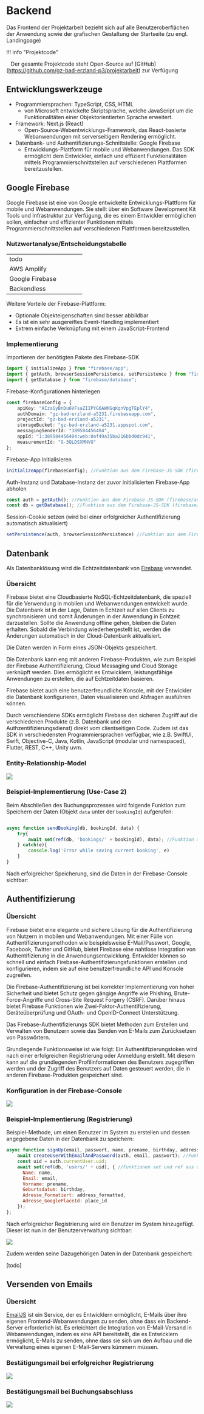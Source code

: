 # Backend

Das Frontend der Projektarbeit bezieht sich auf alle Benutzeroberflächen der Anwendung sowie der grafischen Gestaltung der Startseite (zu engl. Landingpage)

!!! info "Projektcode"

   Der gesamte Projektcode steht Open-Source auf \[GitHub\](https://github.com/gz-bad-erzland-p3/projektarbeit) zur Verfügung 

## Entwicklungswerkzeuge

*   Programmiersprachen: TypeScript, CSS, HTML
    *   von Microsoft entwickelte Skriptsprache, welche JavaScript um die Funktionalitäten einer Objektorientierten Sprache erweitert.
*   Framework: Next.js (React)
    *   Open-Source-Webentwicklungs-Framework, das React-basierte Webanwendungen mit serverseitigem Rendering ermöglicht.
*   Datenbank- und Authentifizierungs-Schnittstelle: Google Firebase
    *   Entwicklungs-Plattform für mobile und Webanwendungen. Das SDK ermöglicht dem Entwickler, einfach und effizient Funktionalitäten mittels Programmierschnittstellen auf verschiedenen Plattformen bereitzustellen.

## Google Firebase

Google Firebase ist eine von Google entwickelte Entwicklungs-Plattform für mobile und Webanwendungen. Sie stellt über ein Software Development Kit Tools und Infrastruktur zur Verfügung, die es einem Entwickler ermöglichen sollen, einfacher und effizienter Funktionen mittels Programmierschnittstellen auf verschiedenen Plattformen bereitzustellen.

### Nutzwertanalyse/Entscheidungstabelle

<table><tbody><tr><td>todo</td><td>&nbsp;</td><td>&nbsp;</td><td>&nbsp;</td></tr><tr><td>AWS Amplify</td><td>&nbsp;</td><td>&nbsp;</td><td>&nbsp;</td></tr><tr><td>Google Firebase</td><td>&nbsp;</td><td>&nbsp;</td><td>&nbsp;</td></tr><tr><td>Backendless</td><td>&nbsp;</td><td>&nbsp;</td><td>&nbsp;</td></tr></tbody></table>

Weitere Vorteile der Firebase-Plattform:

*   Optionale Objekteigenschaften sind besser abbildbar
*   Es ist ein sehr ausgereiftes Event-Handling implementiert
*   Extrem einfache Verknüpfung mit einem JavaScript-Frontend

### Implementierung

Importieren der benötigten Pakete des Firebase-SDK

```typescript
import { initializeApp } from "firebase/app";
import { getAuth, browserSessionPersistence, setPersistence } from "firebase/auth";
import { getDatabase } from "firebase/database";
```

Firebase-Konfigurationen hinterlegen

```typescript
const firebaseConfig = {
    apiKey: "AIzaSyBnDu6VFsaZIIPYG6AWNSqKqnVpgTEplY4",
    authDomain: "gz-bad-erzland-a5231.firebaseapp.com",
    projectId: "gz-bad-erzland-a5231",
    storageBucket: "gz-bad-erzland-a5231.appspot.com",
    messagingSenderId: "389584456404",
    appId: "1:389584456404:web:0af49a35ba216bbd0dc941",
    measurementId: "G-3QLDSXMNVG"
};
```

Firebase-App initialisieren

```typescript
initializeApp(firebaseConfig); //Funktion aus dem Firebase-JS-SDK (firebase/app)
```

Auth-Instanz und Database-Instanz der zuvor initialisierten Firebase-App abholen

```typescript
const auth = getAuth(); //Funktion aus dem Firebase-JS-SDK (firebase/auth)
const db = getDatabase(); //Funktion aus dem Firebase-JS-SDK (firebase/database)
```

Session-Cookie setzen (wird bei einer erfolgreicher Authentifizierung automatisch aktualisiert)

```typescript
setPersistence(auth, browserSessionPersistence) //Funktion aus dem Firebase-JS-SDK (firebase/auth)
```

## Datenbank

Als Datenbanklösung wird die Echtzeitdatenbank von [Firebase](https://www.firebase.com) verwendet.

### Übersicht

Firebase bietet eine Cloudbasierte NoSQL-Echtzeitdatenbank, die speziell für die Verwendung in mobilen und Webanwendungen entwickelt wurde. Die Datenbank ist in der Lage, Daten in Echtzeit auf allen Clients zu synchronisieren und somit Änderungen in der Anwendung in Echtzeit darzustellen. Sollte die Anwendung offline gehen, bleiben die Daten erhalten. Sobald die Verbindung wiederhergestellt ist, werden die Änderungen automatisch in der Cloud-Datenbank aktualisiert.

Die Daten werden in Form eines JSON-Objekts gespeichert.

Die Datenbank kann eng mit anderen Firebase-Produkten, wie zum Beispiel der Firebase Authentifizierung, Cloud Messaging und Cloud Storage verknüpft werden. Dies ermöglicht es Entwicklern, leistungsfähige Anwendungen zu erstellen, die auf Echtzeitdaten basieren.

Firebase bietet auch eine benutzerfreundliche Konsole, mit der Entwickler die Datenbank konfigurieren, Daten visualisieren und Abfragen ausführen können.

Durch verschiendene SDKs ermöglicht Firebase den sicheren Zugriff auf die verschiedenen Produkte (z.B. Datenbank und den Authzentifizierungsdienst) direkt vom clientseitigen Code. Zudem ist das SDK in verschiedensten Programmiersprachen verfügbar, wie z.B. SwiftUI, Swift, Objective-C, Java, Kotlin, JavaScript (modular und namespaced), Flutter, REST, C++, Unity uvm.

### Entity-Relationship-Model

![](https://user-images.githubusercontent.com/71382635/222356133-a7ff71ba-c460-4b63-80a6-980b45456c2f.png)

### Beispiel-Implementierung (Use-Case 2)

Beim Abschließen des Buchungsprozesses wird folgende Funktion zum Speichern der Daten (Objekt `data` unter der `bookingId`) aufgerufen:

```typescript

async function sendBooking(db, bookingId, data) {
    try{
        await set(ref(db, 'bookings/' + bookingId), data); //Funktion aus dem Firebase-JS-SDK (firebase/util)
    } catch(e){
        console.log('Error while saving current booking', e)
    }    
}
```

Nach erfolgreicher Speicherung, sind die Daten in der Firebase-Console sichtbar:

## Authentifizierung

### Übersicht

Firebase bietet eine elegante und sichere Lösung für die Authentifizierung von Nutzern in mobilen und Webanwendungen. Mit einer Fülle von Authentifizierungsmethoden wie beispielsweise E-Mail/Passwort, Google, Facebook, Twitter und GitHub, bietet Firebase eine nahtlose Integration von Authentifizierung in die Anwendungsentwicklung. Entwickler können so schnell und einfach Firebase-Authentifizierungsfunktionen erstellen und konfigurieren, indem sie auf eine benutzerfreundliche API und Konsole zugreifen.

Die Firebase-Authentifizierung ist bei korrekter Implementierung von hoher Sicherheit und bietet Schutz gegen gängige Angriffe wie Phishing, Brute-Force-Angriffe und Cross-Site Request Forgery (CSRF). Darüber hinaus bietet Firebase Funktionen wie Zwei-Faktor-Authentifizierung, Geräteüberprüfung und OAuth- und OpenID-Connect Unterstützung.

Das Firebase-Authentifizierungs SDK bietet Methoden zum Erstellen und Verwalten von Benutzern sowie das Senden von E-Mails zum Zurücksetzen von Passwörtern.

Grundlegende Funktionsweise ist wie folgt: Ein Authentifizierungstoken wird nach einer erfolgreichen Registrierung oder Anmeldung erstellt. Mit diesem kann auf die grundlegenden Profilinformationen des Benutzers zugegriffen werden und der Zugriff des Benutzers auf Daten gesteuert werden, die in anderen Firebase-Produkten gespeichert sind.

### Konfiguration in der Firebase-Console

![](https://user-images.githubusercontent.com/71382635/222352471-a1e8d792-5b90-4873-8817-dbfbe67e9a7c.png)

### Beispiel-Implementierung (Registrierung)

Beispiel-Methode, um einen Benutzer im System zu erstellen und dessen angegebene Daten in der Datenbank zu speichern:

```javascript
async function signUp(email, passwort, name, prename, birthday, address_formatted, place_id) {
    await createUserWithEmailAndPassword(auth, email, passwort); //Funktion aus dem Firebase-JS-SDK (firebase/auth)
    const uid = auth.currentUser.uid;
    await set(ref(db, 'users/' + uid), { //Funktionen set und ref aus dem Firebase-JS-SDK (firebase/database)
      Name: name,
      Email: email,
      Vorname: prename,
      Geburtsdatum: birthday,
      Adresse_Formatiert: address_formatted,
      Adresse_GooglePlaceId: place_id
    });
};
```

Nach erfolgreicher Registrierung wird ein Benutzer im System hinzugefügt. Dieser ist nun in der Benutzerverwaltung sichtbar:

![](https://user-images.githubusercontent.com/71382635/222355890-ab8b0ed3-87dd-401d-b75e-13b889d26751.png)

Zudem werden seine Dazugehörigen Daten in der Datenbank gespeichert:

\[todo\]

## Versenden von Emails

### Übersicht

[EmailJS](https://www.emailjs.com) ist ein Service, der es Entwicklern ermöglicht, E-Mails über ihre eigenen Frontend-Webanwendungen zu senden, ohne dass ein Backend-Server erforderlich ist. Es erleichtert die Integration von E-Mail-Versand in Webanwendungen, indem es eine API bereitstellt, die es Entwicklern ermöglicht, E-Mails zu senden, ohne dass sie sich um den Aufbau und die Verwaltung eines eigenen E-Mail-Servers kümmern müssen.

### Bestätigungsmail bei erfolgreicher Registrierung

![](https://user-images.githubusercontent.com/71382635/222359712-81eedce4-fea5-4072-b69d-6c85c0852654.png)

### Bestätigungsmail bei Buchungsabschluss

![](https://user-images.githubusercontent.com/71382635/222359448-2be7c25c-0b0b-44db-9fda-687c27aeff49.png)
